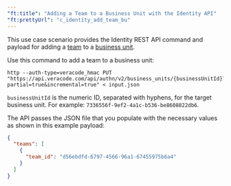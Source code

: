 ```yaml
---
"ft:title": "Adding a Team to a Business Unit with the Identity API"
"ft:prettyUrl": "c_identity_add_team_bu"
---
```

This use case scenario provides the Identity REST API command and payload for adding a [team]([team](https://docs.veracode.com/r/admin_team)) to a [business unit](https://docs.veracode.com/r/t_add_business_unit).

Use this command to add a team to a business unit:

```shell
http --auth-type=veracode_hmac PUT "https://api.veracode.com/api/authn/v2/business_units/{businessUnitId}?partial=true&incremental=true" < input.json
```

`businessUnitId` is the numeric ID, separated with hyphens, for the target business unit. For example: `7336556f-9ef2-4a1c-b536-be8608822db6`.

The API passes the JSON file that you populate with the necessary values as shown in this example payload:

```json
{
  "teams": [
    {
      "team_id": "d56ebdfd-6797-4566-96a1-67455975b6a4"
    }
  ]
}
```
